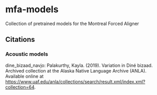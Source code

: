 # mfa-models
Collection of pretrained models for the Montreal Forced Aligner


## Citations

### Acoustic models

dine_bizaad_navjo: Palakurthy, Kayla. (2019). Variation in Diné bizaad. Archived collection at the Alaska Native Language Archive (ANLA). Available online at https://www.uaf.edu/anla/collections/search/result.xml/index.xml?collection=64.
